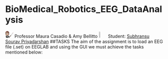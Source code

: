 # BioMedical_Robotics_EEG_DataAnalysis
<img src="https://github.com/subhransu10/BioMedical_Robotics_EEG_DataAnalysis/blob/main/prof.png" width="5%" height="5%"> Professor Maura Casadio & Amy Bellitto <img src="https://user-images.githubusercontent.com/62358773/158238810-c5dcb486-ba24-4b35-87de-39a54e88f36b.png" width="5%" height="5%"> Student: [Subhransu Sourav Priyadarshan](https://github.com/subhransu10)
##TASKS
The aim of the assignment is to load an EEG file (.set) on EEGLAB and using the GUI we must achieve the tasks mentioned below:

